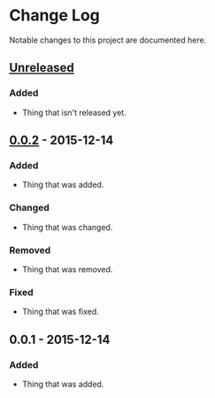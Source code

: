 # Change Log

Notable changes to this project are documented here.


## [Unreleased]

### Added

- Thing that isn't released yet.


## [0.0.2] - 2015-12-14

### Added

- Thing that was added.

### Changed

- Thing that was changed.

### Removed

- Thing that was removed.

### Fixed

- Thing that was fixed.


## 0.0.1 - 2015-12-14

### Added

- Thing that was added.


[Unreleased]: https://github.com/FunTimeCoding/skeleton-base/compare/v0.0.2...HEAD
[0.0.2]: https://github.com/FunTimeCoding/skeleton-base/compare/v0.0.1...v0.0.2
